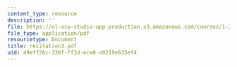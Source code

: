 ```yaml
---
content_type: resource
description: ''
file: https://ol-ocw-studio-app-production.s3.amazonaws.com/courses/1-224j-carrier-systems-fall-2003/49eff26c336fff3dece0a9219e635ef4_recitation3.pdf
file_type: application/pdf
resourcetype: Document
title: recitation3.pdf
uid: 49eff26c-336f-ff3d-ece0-a9219e635ef4
---
```

